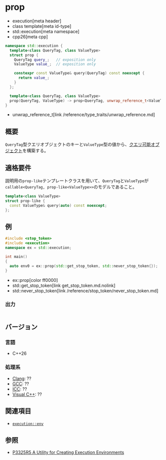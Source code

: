 # prop
* execution[meta header]
* class template[meta id-type]
* std::execution[meta namespace]
* cpp26[meta cpp]

```cpp
namespace std::execution {
  template<class QueryTag, class ValueType>
  struct prop {
    QueryTag query_;   // exposition only
    ValueType value_;  // exposition only

    constexpr const ValueType& query(QueryTag) const noexcept {
      return value_;
    }
  };

  template<class QueryTag, class ValueType>
  prop(QueryTag, ValueType) -> prop<QueryTag, unwrap_reference_t<ValueType>>;
}
```
* unwrap_reference_t[link /reference/type_traits/unwrap_reference.md]

## 概要
`QueryTag`型クエリオブジェクトのキーと`ValueType`型の値から、[クエリ可能オブジェクト](../queryable.md)を構築する。


## 適格要件
説明用の`prop-like`テンプレートクラスを用いて、`QueryTag`と`ValueType`が`callable<QueryTag, prop-like<ValueType>>`のモデルであること。

```cpp
template<class ValueType>
struct prop-like {
  const ValueType& query(auto) const noexcept;
};
```


## 例
```cpp example
#include <stop_token>
#include <execution>
namespace ex = std::execution;

int main()
{
  auto env0 = ex::prop(std::get_stop_token, std::never_stop_token{});
}
```
* ex::prop[color ff0000]
* std::get_stop_token[link get_stop_token.md.nolink]
* std::never_stop_token[link /reference/stop_token/never_stop_token.md]

### 出力
```
```


## バージョン
### 言語
- C++26

### 処理系
- [Clang](/implementation.md#clang): ??
- [GCC](/implementation.md#gcc): ??
- [ICC](/implementation.md#icc): ??
- [Visual C++](/implementation.md#visual_cpp): ??


## 関連項目
- [`execution::env`](env.md)


## 参照
- [P3325R5 A Utility for Creating Execution Environments](https://open-std.org/jtc1/sc22/wg21/docs/papers/2024/p3325r5.html)
